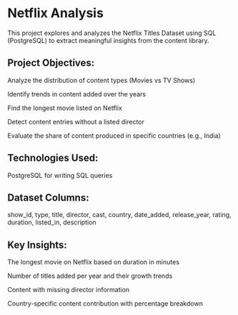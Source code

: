 # Netflix Analysis

This project explores and analyzes the Netflix Titles Dataset using SQL (PostgreSQL) to extract meaningful insights from the content library.

## Project Objectives:
Analyze the distribution of content types (Movies vs TV Shows)

Identify trends in content added over the years

Find the longest movie listed on Netflix

Detect content entries without a listed director

Evaluate the share of content produced in specific countries (e.g., India)

## Technologies Used:
PostgreSQL for writing SQL queries

## Dataset Columns:
show_id, type, title, director, cast, country, date_added, release_year, rating, duration, listed_in, description

## Key Insights:
The longest movie on Netflix based on duration in minutes

Number of titles added per year and their growth trends

Content with missing director information

Country-specific content contribution with percentage breakdown

